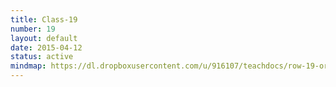 ```yaml
---
title: Class-19
number: 19
layout: default
date: 2015-04-12
status: active
mindmap: https://dl.dropboxusercontent.com/u/916107/teachdocs/row-19-ordo.png
---
```


